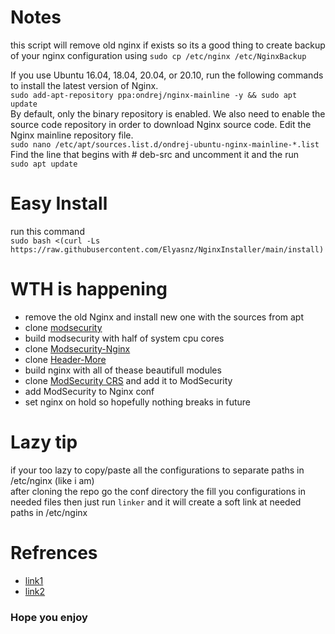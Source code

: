 # Notes
this script will remove old nginx if exists so its a good thing to create backup of your nginx configuration using
```sudo cp /etc/nginx /etc/NginxBackup```

If you use Ubuntu 16.04, 18.04, 20.04, or 20.10, run the following commands to install the latest version of Nginx.<br>
```sudo add-apt-repository ppa:ondrej/nginx-mainline -y && sudo apt update```<br>
By default, only the binary repository is enabled. We also need to enable the source code repository in order to download Nginx source code. Edit the Nginx mainline repository file.<br>
```sudo nano /etc/apt/sources.list.d/ondrej-ubuntu-nginx-mainline-*.list```<br>
Find the line that begins with # deb-src and uncomment it and the run
<br>
```sudo apt update```

# Easy Install
run this command <br>
```sudo bash <(curl -Ls https://raw.githubusercontent.com/Elyasnz/NginxInstaller/main/install)```

# WTH is happening
* remove the old Nginx and install new one with the sources from apt
* clone [modsecurity](https://github.com/SpiderLabs/ModSecurity)
* build modsecurity with half of system cpu cores 
* clone [Modsecurity-Nginx](https://github.com/SpiderLabs/ModSecurity-nginx)
* clone [Header-More](https://github.com/openresty/headers-more-nginx-module)
* build nginx with all of thease beautifull modules
* clone [ModSecurity CRS](https://github.com/coreruleset/coreruleset) and add it to ModSecurity
* add ModSecurity to Nginx conf
* set nginx on hold so hopefully nothing breaks in future

# Lazy tip
if your too lazy to copy/paste all the configurations to separate paths in /etc/nginx (like i am) <br>
after cloning the repo go the conf directory the fill you configurations in needed files
then just run ```linker``` and it will create a soft link at needed paths in /etc/nginx

# Refrences
* [link1](https://www.linuxbabe.com/security/modsecurity-nginx-debian-ubuntu)
* [link2](https://github.com/openresty/headers-more-nginx-module#installation)


### Hope you enjoy
